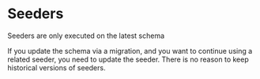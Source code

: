 # Seeders

Seeders are only executed on the latest schema

If you update the schema via a migration, and you want to continue using a related seeder, you need to update the seeder. There is no reason to keep historical versions of seeders.
